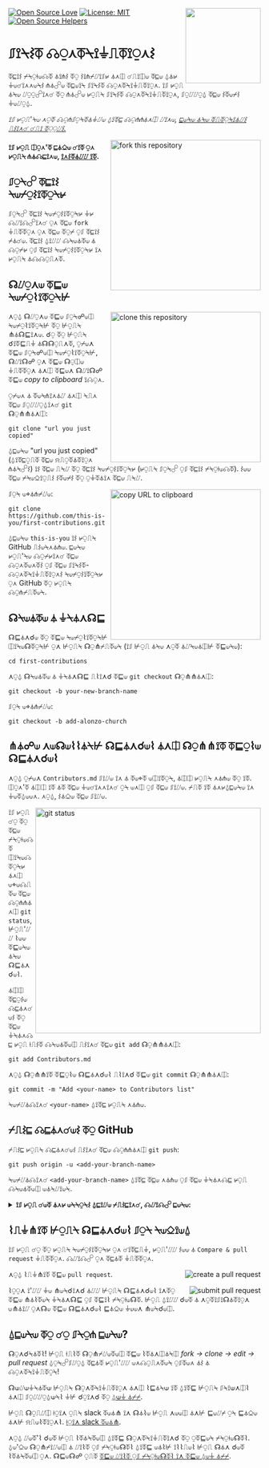 [![Open Source Love](https://firstcontributions.github.io/open-source-badges/badges/open-source-v1/open-source.svg)](https://github.com/firstcontributions/open-source-badges)
[<img align="right" width="150" src="https://firstcontributions.github.io/assets/Readme/join-slack-team.png">](https://join.slack.com/t/firstcontributors/shared_invite/zt-vchl8cde-S0KstI_jyCcGEEj7rSTQiA)
[![License: MIT](https://img.shields.io/badge/License-MIT-green.svg)](https://opensource.org/licenses/MIT)
[![Open Source Helpers](https://www.codetriage.com/roshanjossey/first-contributions/badges/users.svg)](https://www.codetriage.com/roshanjossey/first-contributions)


# ⎎⟟⍀⌇⏁ ☊⍜⋏⏁⍀⟟⏚⎍⏁⟟⍜⋏⌇

⏁⊑⟟⌇ ⌿⍀⍜⟊⟒☊⏁ ⏃⟟⋔⌇ ⏁⍜ ⌇⟟⋔⌿⌰⟟⎎⊬ ⏃⋏⎅ ☌⎍⟟⎅⟒ ⏁⊑⟒ ⍙⏃⊬ ⏚⟒☌⟟⋏⋏⟒⍀⌇ ⋔⏃☍⟒ ⏁⊑⟒⟟⍀ ⎎⟟⍀⌇⏁ ☊⍜⋏⏁⍀⟟⏚⎍⏁⟟⍜⋏. ⟟⎎ ⊬⍜⎍ ⏃⍀⟒ ⌰⍜⍜☍⟟⋏☌ ⏁⍜ ⋔⏃☍⟒ ⊬⍜⎍⍀ ⎎⟟⍀⌇⏁ ☊⍜⋏⏁⍀⟟⏚⎍⏁⟟⍜⋏, ⎎⍜⌰⌰⍜⍙ ⏁⊑⟒ ⌇⏁⟒⌿⌇ ⏚⟒⌰⍜⍙.

_⟟⎎ ⊬⍜⎍'⍀⟒ ⋏⍜⏁ ☊⍜⋔⎎⍜⍀⏁⏃⏚⌰⟒ ⍙⟟⏁⊑ ☊⍜⋔⋔⏃⋏⎅ ⌰⟟⋏⟒, [⊑⟒⍀⟒ ⏃⍀⟒ ⏁⎍⏁⍜⍀⟟⏃⌰⌇ ⎍⌇⟟⋏☌ ☌⎍⟟ ⏁⍜⍜⌰⌇.](#tutorials-using-other-tools)_

<img align="right" width="300" src="https://firstcontributions.github.io/assets/Readme/fork.png" alt="fork this repository" />

#### ⟟⎎ ⊬⍜⎍ ⎅⍜⋏'⏁ ⊑⏃⎐⟒ ☌⟟⏁ ⍜⋏ ⊬⍜⎍⍀ ⋔⏃☊⊑⟟⋏⟒, [⟟⋏⌇⏁⏃⌰⌰ ⟟⏁](https://help.github.com/articles/set-up-git/).

## ⎎⍜⍀☍ ⏁⊑⟟⌇ ⍀⟒⌿⍜⌇⟟⏁⍜⍀⊬

⎎⍜⍀☍ ⏁⊑⟟⌇ ⍀⟒⌿⍜⌇⟟⏁⍜⍀⊬ ⏚⊬ ☊⌰⟟☊☍⟟⋏☌ ⍜⋏ ⏁⊑⟒ `fork` ⏚⎍⏁⏁⍜⋏ ⍜⋏ ⏁⊑⟒ ⏁⍜⌿ ⍜⎎ ⏁⊑⟟⌇ ⌿⏃☌⟒.
 ⏁⊑⟟⌇ ⍙⟟⌰⌰ ☊⍀⟒⏃⏁⟒ ⏃ ☊⍜⌿⊬ ⍜⎎ ⏁⊑⟟⌇ ⍀⟒⌿⍜⌇⟟⏁⍜⍀⊬ ⟟⋏ ⊬⍜⎍⍀ ⏃☊☊⍜⎍⋏⏁.

## ☊⌰⍜⋏⟒ ⏁⊑⟒ ⍀⟒⌿⍜⌇⟟⏁⍜⍀⊬

<img align="right" width="300" src="https://firstcontributions.github.io/assets/Readme/clone.png" alt="clone this repository" />

⋏⍜⍙ ☊⌰⍜⋏⟒ ⏁⊑⟒ ⎎⍜⍀☍⟒⎅ ⍀⟒⌿⍜⌇⟟⏁⍜⍀⊬ ⏁⍜ ⊬⍜⎍⍀ ⋔⏃☊⊑⟟⋏⟒. ☌⍜ ⏁⍜ ⊬⍜⎍⍀ ☌⟟⏁⊑⎍⏚ ⏃☊☊⍜⎍⋏⏁, ⍜⌿⟒⋏ ⏁⊑⟒ ⎎⍜⍀☍⟒⎅ ⍀⟒⌿⍜⌇⟟⏁⍜⍀⊬, ☊⌰⟟☊☍ ⍜⋏ ⏁⊑⟒ ☊⍜⎅⟒ ⏚⎍⏁⏁⍜⋏ ⏃⋏⎅ ⏁⊑⟒⋏ ☊⌰⟟☊☍ ⏁⊑⟒ _copy to clipboard_ ⟟☊⍜⋏.

⍜⌿⟒⋏ ⏃ ⏁⟒⍀⋔⟟⋏⏃⌰ ⏃⋏⎅ ⍀⎍⋏ ⏁⊑⟒ ⎎⍜⌰⌰⍜⍙⟟⋏☌ `git` ☊⍜⋔⋔⏃⋏⎅:

```
git clone "url you just copied"
```

⍙⊑⟒⍀⟒ "url you just copied" (⍙⟟⏁⊑⍜⎍⏁ ⏁⊑⟒ ⍾⎍⍜⏁⏃⏁⟟⍜⋏ ⋔⏃⍀☍⌇) ⟟⌇ ⏁⊑⟒ ⎍⍀⌰ ⏁⍜ ⏁⊑⟟⌇ ⍀⟒⌿⍜⌇⟟⏁⍜⍀⊬ (⊬⍜⎍⍀ ⎎⍜⍀☍ ⍜⎎ ⏁⊑⟟⌇ ⌿⍀⍜⟊⟒☊⏁). ⌇⟒⟒ ⏁⊑⟒ ⌿⍀⟒⎐⟟⍜⎍⌇ ⌇⏁⟒⌿⌇ ⏁⍜ ⍜⏚⏁⏃⟟⋏ ⏁⊑⟒ ⎍⍀⌰.

<img align="right" width="300" src="https://firstcontributions.github.io/assets/Readme/copy-to-clipboard.png" alt="copy URL to clipboard" />

⎎⍜⍀ ⟒⌖⏃⋔⌿⌰⟒:

```
git clone https://github.com/this-is-you/first-contributions.git
```

⍙⊑⟒⍀⟒ `this-is-you` ⟟⌇ ⊬⍜⎍⍀ GitHub ⎍⌇⟒⍀⋏⏃⋔⟒. ⊑⟒⍀⟒ ⊬⍜⎍'⍀⟒ ☊⍜⌿⊬⟟⋏☌ ⏁⊑⟒ ☊⍜⋏⏁⟒⋏⏁⌇ ⍜⎎ ⏁⊑⟒ ⎎⟟⍀⌇⏁-☊⍜⋏⏁⍀⟟⏚⎍⏁⟟⍜⋏⌇ ⍀⟒⌿⍜⌇⟟⏁⍜⍀⊬ ⍜⋏ GitHub ⏁⍜ ⊬⍜⎍⍀ ☊⍜⋔⌿⎍⏁⟒⍀.

## ☊⍀⟒⏃⏁⟒ ⏃ ⏚⍀⏃⋏☊⊑

☊⊑⏃⋏☌⟒ ⏁⍜ ⏁⊑⟒ ⍀⟒⌿⍜⌇⟟⏁⍜⍀⊬ ⎅⟟⍀⟒☊⏁⍜⍀⊬ ⍜⋏ ⊬⍜⎍⍀ ☊⍜⋔⌿⎍⏁⟒⍀ (⟟⎎ ⊬⍜⎍ ⏃⍀⟒ ⋏⍜⏁ ⏃⌰⍀⟒⏃⎅⊬ ⏁⊑⟒⍀⟒):

```
cd first-contributions
```

⋏⍜⍙ ☊⍀⟒⏃⏁⟒ ⏃ ⏚⍀⏃⋏☊⊑ ⎍⌇⟟⋏☌ ⏁⊑⟒ `git checkout` ☊⍜⋔⋔⏃⋏⎅:

```
git checkout -b your-new-branch-name
```

⎎⍜⍀ ⟒⌖⏃⋔⌿⌰⟒:

```
git checkout -b add-alonzo-church
```

## ⋔⏃☍⟒ ⋏⟒☊⟒⌇⌇⏃⍀⊬ ☊⊑⏃⋏☌⟒⌇ ⏃⋏⎅ ☊⍜⋔⋔⟟⏁ ⏁⊑⍜⌇⟒ ☊⊑⏃⋏☌⟒⌇

⋏⍜⍙ ⍜⌿⟒⋏ `Contributors.md` ⎎⟟⌰⟒ ⟟⋏ ⏃ ⏁⟒⌖⏁ ⟒⎅⟟⏁⍜⍀, ⏃⎅⎅ ⊬⍜⎍⍀ ⋏⏃⋔⟒ ⏁⍜ ⟟⏁. ⎅⍜⋏'⏁ ⏃⎅⎅ ⟟⏁ ⏃⏁ ⏁⊑⟒ ⏚⟒☌⟟⋏⋏⟟⋏☌ ⍜⍀ ⟒⋏⎅ ⍜⎎ ⏁⊑⟒ ⎎⟟⌰⟒. ⌿⎍⏁ ⟟⏁ ⏃⋏⊬⍙⊑⟒⍀⟒ ⟟⋏ ⏚⟒⏁⍙⟒⟒⋏. ⋏⍜⍙, ⌇⏃⎐⟒ ⏁⊑⟒ ⎎⟟⌰⟒.

<img align="right" width="450" src="https://firstcontributions.github.io/assets/Readme/git-status.png" alt="git status" />

⟟⎎ ⊬⍜⎍ ☌⍜ ⏁⍜ ⏁⊑⟒ ⌿⍀⍜⟊⟒☊⏁ ⎅⟟⍀⟒☊⏁⍜⍀⊬ ⏃⋏⎅ ⟒⌖⟒☊⎍⏁⟒ ⏁⊑⟒ ☊⍜⋔⋔⏃⋏⎅ `git status`, ⊬⍜⎍'⌰⌰ ⌇⟒⟒ ⏁⊑⟒⍀⟒ ⏃⍀⟒ ☊⊑⏃⋏☌⟒⌇.

⏃⎅⎅ ⏁⊑⍜⌇⟒ ☊⊑⏃⋏☌⟒⌇ ⏁⍜ ⏁⊑⟒ ⏚⍀⏃⋏☊⊑ ⊬⍜⎍ ⟊⎍⌇⏁ ☊⍀⟒⏃⏁⟒⎅ ⎍⌇⟟⋏☌ ⏁⊑⟒ `git add` ☊⍜⋔⋔⏃⋏⎅:

```
git add Contributors.md
```

⋏⍜⍙ ☊⍜⋔⋔⟟⏁ ⏁⊑⍜⌇⟒ ☊⊑⏃⋏☌⟒⌇ ⎍⌇⟟⋏☌ ⏁⊑⟒ `git commit` ☊⍜⋔⋔⏃⋏⎅:

```
git commit -m "Add <your-name> to Contributors list"
```

⍀⟒⌿⌰⏃☊⟟⋏☌ `<your-name>` ⍙⟟⏁⊑ ⊬⍜⎍⍀ ⋏⏃⋔⟒.

## ⌿⎍⌇⊑ ☊⊑⏃⋏☌⟒⌇ ⏁⍜ GitHub

⌿⎍⌇⊑ ⊬⍜⎍⍀ ☊⊑⏃⋏☌⟒⌇ ⎍⌇⟟⋏☌ ⏁⊑⟒ ☊⍜⋔⋔⏃⋏⎅ `git push`:

```
git push origin -u <add-your-branch-name>
```

⍀⟒⌿⌰⏃☊⟟⋏☌ `<add-your-branch-name>` ⍙⟟⏁⊑ ⏁⊑⟒ ⋏⏃⋔⟒ ⍜⎎ ⏁⊑⟒ ⏚⍀⏃⋏☊⊑ ⊬⍜⎍ ☊⍀⟒⏃⏁⟒⎅ ⟒⏃⍀⌰⟟⟒⍀.

<details>
<summary> <strong>⟟⎎ ⊬⍜⎍ ☌⟒⏁ ⏃⋏⊬ ⟒⍀⍀⍜⍀⌇ ⍙⊑⟟⌰⟒ ⌿⎍⌇⊑⟟⋏☌, ☊⌰⟟☊☍ ⊑⟒⍀⟒:</strong> </summary>

- ### ⏃⎍⏁⊑⟒⋏⏁⟟☊⏃⏁⟟⍜⋏ ⟒⍀⍀⍜⍀
     <pre>remote: Support for password authentication was removed on August 13, 2021. Please use a personal access token instead.
  remote: Please see https://github.blog/2020-12-15-token-authentication-requirements-for-git-operations/ for more information.
  fatal: Authentication failed for 'https://github.com/<your-username>/first-contributions.git/'</pre>
  ☌⍜ ⏁⍜ [GitHub's ⏁⎍⏁⍜⍀⟟⏃⌰](https://docs.github.com/en/authentication/connecting-to-github-with-ssh/adding-a-new-ssh-key-to-your-github-account) ⍜⋏ ☌⟒⋏⟒⍀⏃⏁⟟⋏☌ ⏃⋏⎅ ☊⍜⋏⎎⟟☌⎍⍀⟟⋏☌ ⏃⋏ ⌇⌇⊑ ☍⟒⊬ ⏁⍜ ⊬⍜⎍⍀ ⏃☊☊⍜⎍⋏⏁.

</details>

## ⌇⎍⏚⋔⟟⏁ ⊬⍜⎍⍀ ☊⊑⏃⋏☌⟒⌇ ⎎⍜⍀ ⍀⟒⎐⟟⟒⍙

⟟⎎ ⊬⍜⎍ ☌⍜ ⏁⍜ ⊬⍜⎍⍀ ⍀⟒⌿⍜⌇⟟⏁⍜⍀⊬ ⍜⋏ ☌⟟⏁⊑⎍⏚, ⊬⍜⎍'⌰⌰ ⌇⟒⟒ ⏃ `Compare & pull request` ⏚⎍⏁⏁⍜⋏. ☊⌰⟟☊☍ ⍜⋏ ⏁⊑⏃⏁ ⏚⎍⏁⏁⍜⋏.

<img style="float: right;" src="https://firstcontributions.github.io/assets/Readme/compare-and-pull.png" alt="create a pull request" />

⋏⍜⍙ ⌇⎍⏚⋔⟟⏁ ⏁⊑⟒ `pull request`.

<img style="float: right;" src="https://firstcontributions.github.io/assets/Readme/submit-pull-request.png" alt="submit pull request" />

⌇⍜⍜⋏ ⟟'⌰⌰ ⏚⟒ ⋔⟒⍀☌⟟⋏☌ ⏃⌰⌰ ⊬⍜⎍⍀ ☊⊑⏃⋏☌⟒⌇ ⟟⋏⏁⍜ ⏁⊑⟒ ⋔⏃⌇⏁⟒⍀ ⏚⍀⏃⋏☊⊑ ⍜⎎ ⏁⊑⟟⌇ ⌿⍀⍜⟊⟒☊⏁. ⊬⍜⎍ ⍙⟟⌰⌰ ☌⟒⏁ ⏃ ⋏⍜⏁⟟⎎⟟☊⏃⏁⟟⍜⋏ ⟒⋔⏃⟟⌰ ⍜⋏☊⟒ ⏁⊑⟒ ☊⊑⏃⋏☌⟒⌇ ⊑⏃⎐⟒ ⏚⟒⟒⋏ ⋔⟒⍀☌⟒⎅.

## ⍙⊑⟒⍀⟒ ⏁⍜ ☌⍜ ⎎⍀⍜⋔ ⊑⟒⍀⟒?

☊⍜⋏☌⍀⏃⏁⌇! ⊬⍜⎍ ⟊⎍⌇⏁ ☊⍜⋔⌿⌰⟒⏁⟒⎅ ⏁⊑⟒ ⌇⏁⏃⋏⎅⏃⍀⎅ _fork -> clone -> edit -> pull request_ ⍙⍜⍀☍⎎⌰⍜⍙ ⏁⊑⏃⏁ ⊬⍜⎍'⌰⌰ ⟒⋏☊⍜⎍⋏⏁⟒⍀ ⍜⎎⏁⟒⋏ ⏃⌇ ⏃ ☊⍜⋏⏁⍀⟟⏚⎍⏁⍜⍀!

☊⟒⌰⟒⏚⍀⏃⏁⟒ ⊬⍜⎍⍀ ☊⍜⋏⏁⍀⟟⏚⎍⏁⟟⍜⋏ ⏃⋏⎅ ⌇⊑⏃⍀⟒ ⟟⏁ ⍙⟟⏁⊑ ⊬⍜⎍⍀ ⎎⍀⟟⟒⋏⎅⌇ ⏃⋏⎅ ⎎⍜⌰⌰⍜⍙⟒⍀⌇ ⏚⊬ ☌⍜⟟⋏☌ ⏁⍜ [⍙⟒⏚ ⏃⌿⌿](https://firstcontributions.github.io/#social-share).

⊬⍜⎍ ☊⍜⎍⌰⎅ ⟊⍜⟟⋏ ⍜⎍⍀ slack ⏁⟒⏃⋔ ⟟⋏ ☊⏃⌇⟒ ⊬⍜⎍ ⋏⟒⟒⎅ ⏃⋏⊬ ⊑⟒⌰⌿ ⍜⍀ ⊑⏃⎐⟒ ⏃⋏⊬ ⍾⎍⟒⌇⏁⟟⍜⋏⌇. [⟊⍜⟟⋏ slack ⏁⟒⏃⋔](https://join.slack.com/t/firstcontributors/shared_invite/zt-vchl8cde-S0KstI_jyCcGEEj7rSTQiA).

⋏⍜⍙ ⌰⟒⏁'⌇ ☌⟒⏁ ⊬⍜⎍ ⌇⏁⏃⍀⏁⟒⎅ ⍙⟟⏁⊑ ☊⍜⋏⏁⍀⟟⏚⎍⏁⟟⋏☌ ⏁⍜ ⍜⏁⊑⟒⍀ ⌿⍀⍜⟊⟒☊⏁⌇. ⍙⟒'⎐⟒ ☊⍜⋔⌿⟟⌰⟒⎅ ⏃ ⌰⟟⌇⏁ ⍜⎎ ⌿⍀⍜⟊⟒☊⏁⌇ ⍙⟟⏁⊑ ⟒⏃⌇⊬ ⟟⌇⌇⎍⟒⌇ ⊬⍜⎍ ☊⏃⋏ ☌⟒⏁ ⌇⏁⏃⍀⏁⟒⎅ ⍜⋏. ☊⊑⟒☊☍ ⍜⎍⏁ [⏁⊑⟒ ⌰⟟⌇⏁ ⍜⎎ ⌿⍀⍜⟊⟒☊⏁⌇ ⟟⋏ ⏁⊑⟒ ⍙⟒⏚ ⏃⌿⌿](https://firstcontributions.github.io/#project-list).
